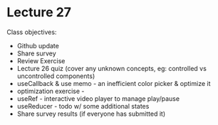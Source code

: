 # Lecture 27

Class objectives:
- Github update
- Share survey
- Review Exercise
- Lecture 26 quiz (cover any unknown concepts, eg: controlled vs uncontrolled components)
- useCallback & use memo - an inefficient color picker & optimize it
- optimization exercise - 
- useRef - interactive video player to manage play/pause
- useReducer - todo w/ some additional states
- Share survey results (if everyone has submitted it)

